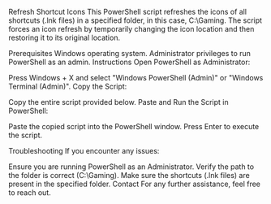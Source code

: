 Refresh Shortcut Icons
This PowerShell script refreshes the icons of all shortcuts (.lnk files) in a specified folder, in this case, C:\Gaming. The script forces an icon refresh by temporarily changing the icon location and then restoring it to its original location.

Prerequisites
Windows operating system.
Administrator privileges to run PowerShell as an admin.
Instructions
Open PowerShell as Administrator:

Press Windows + X and select "Windows PowerShell (Admin)" or "Windows Terminal (Admin)".
Copy the Script:

Copy the entire script provided below.
Paste and Run the Script in PowerShell:

Paste the copied script into the PowerShell window.
Press Enter to execute the script.

Troubleshooting
If you encounter any issues:

Ensure you are running PowerShell as an Administrator.
Verify the path to the folder is correct (C:\Gaming).
Make sure the shortcuts (.lnk files) are present in the specified folder.
Contact
For any further assistance, feel free to reach out.